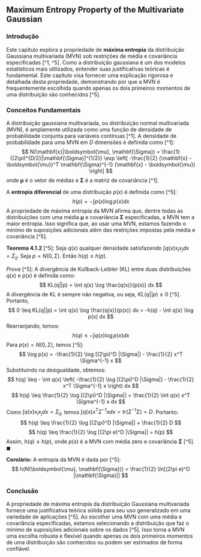 ## Maximum Entropy Property of the Multivariate Gaussian

### Introdução
Este capítulo explora a propriedade de **máxima entropia** da distribuição Gaussiana multivariada (MVN) sob restrições de média e covariância especificadas [^1, ^5]. Como a distribuição gaussiana é um dos modelos estatísticos mais utilizados, entender suas justificativas teóricas é fundamental. Este capítulo visa fornecer uma explicação rigorosa e detalhada desta propriedade, demonstrando por que a MVN é frequentemente escolhida quando apenas os dois primeiros momentos de uma distribuição são conhecidos [^5].

### Conceitos Fundamentais

A distribuição gaussiana multivariada, ou distribuição normal multivariada (MVN), é amplamente utilizada como uma função de densidade de probabilidade conjunta para variáveis contínuas [^1]. A densidade de probabilidade para uma MVN em $D$ dimensões é definida como [^1]:
$$ N(\mathbf{x}|\boldsymbol{\mu}, \mathbf{\Sigma}) = \frac{1}{(2\pi)^{D/2}|\mathbf{\Sigma}|^{1/2}} \exp \left[ -\frac{1}{2} (\mathbf{x} - \boldsymbol{\mu})^T \mathbf{\Sigma}^{-1} (\mathbf{x} - \boldsymbol{\mu}) \right] $$
onde $\boldsymbol{\mu}$ é o vetor de médias e $\mathbf{\Sigma}$ é a matriz de covariância [^1].

A **entropia diferencial** de uma distribuição $p(x)$ é definida como [^5]:
$$ h(p) = - \int p(x) \log p(x) dx $$
A propriedade de máxima entropia da MVN afirma que, dentre todas as distribuições com uma média $\boldsymbol{\mu}$ e covariância $\mathbf{\Sigma}$ especificadas, a MVN tem a maior entropia. Isso significa que, ao usar uma MVN, estamos fazendo o mínimo de suposições adicionais além das restrições impostas pela média e covariância [^5].

**Teorema 4.1.2** [^5]: Seja $q(x)$ qualquer densidade satisfazendo $\int q(x)x_ix_j dx = \Sigma_{ij}$. Seja $p = N(0, \Sigma)$. Então $h(q) \leq h(p)$.

*Prova* [^5]:
A divergência de Kullback-Leibler (KL) entre duas distribuições $q(x)$ e $p(x)$ é definida como:
$$ KL(q||p) = \int q(x) \log \frac{q(x)}{p(x)} dx $$
A divergência de KL é sempre não negativa, ou seja, $KL(q||p) \geq 0$ [^5]. Portanto,
$$ 0 \leq KL(q||p) = \int q(x) \log \frac{q(x)}{p(x)} dx = -h(q) - \int q(x) \log p(x) dx $$
Rearranjando, temos:
$$ h(q) \leq - \int q(x) \log p(x) dx $$
Para $p(x) = N(0, \Sigma)$, temos [^5]:
$$ \log p(x) = -\frac{1}{2} \log [(2\pi)^D |\Sigma|] - \frac{1}{2} x^T \Sigma^{-1} x $$
Substituindo na desigualdade, obtemos:
$$ h(q) \leq - \int q(x) \left( -\frac{1}{2} \log [(2\pi)^D |\Sigma|] - \frac{1}{2} x^T \Sigma^{-1} x \right) dx $$
$$ h(q) \leq \frac{1}{2} \log [(2\pi)^D |\Sigma|] + \frac{1}{2} \int q(x) x^T \Sigma^{-1} x dx $$
Como $\int q(x)x_ix_j dx = \Sigma_{ij}$, temos $\int q(x) x^T \Sigma^{-1} x dx = \text{tr}(\Sigma^{-1} \Sigma) = D$. Portanto:
$$ h(q) \leq \frac{1}{2} \log [(2\pi)^D |\Sigma|] + \frac{1}{2} D $$
$$ h(q) \leq \frac{1}{2} \log [(2\pi e)^D |\Sigma|] = h(p) $$
Assim, $h(q) \leq h(p)$, onde $p(x)$ é a MVN com média zero e covariância $\mathbf{\Sigma}$ [^5]. $\blacksquare$

**Corolário:** A entropia da MVN é dada por [^5]:
$$ h(N(\boldsymbol{\mu}, \mathbf{\Sigma})) = \frac{1}{2} \ln[(2\pi e)^D |\mathbf{\Sigma}|] $$

### Conclusão
A propriedade de máxima entropia da distribuição Gaussiana multivariada fornece uma justificativa teórica sólida para seu uso generalizado em uma variedade de aplicações [^5]. Ao escolher uma MVN com uma média e covariância especificadas, estamos selecionando a distribuição que faz o mínimo de suposições adicionais sobre os dados [^5]. Isso torna a MVN uma escolha robusta e flexível quando apenas os dois primeiros momentos de uma distribuição são conhecidos ou podem ser estimados de forma confiável.
<!-- END -->